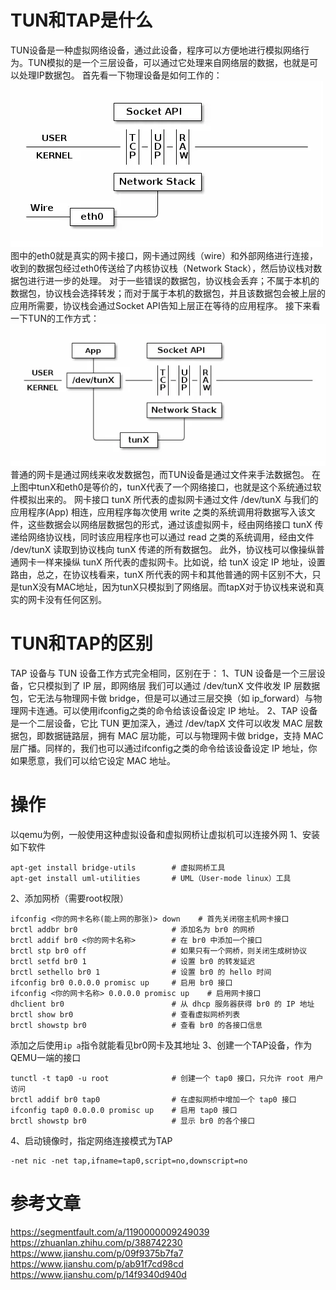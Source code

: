 # TUN和TAP是什么
TUN设备是一种虚拟网络设备，通过此设备，程序可以方便地进行模拟网络行为。TUN模拟的是一个三层设备，可以通过它处理来自网络层的数据，也就是可以处理IP数据包。
首先看一下物理设备是如何工作的：
<br>
![47ac11247e96e28ef9cb576256bb6a6b.png](../_resources/47ac11247e96e28ef9cb576256bb6a6b.png)
<br>
图中的eth0就是真实的网卡接口，网卡通过网线（wire）和外部网络进行连接，收到的数据包经过eth0传送给了内核协议栈（Network Stack），然后协议栈对数据包进行进一步的处理。
对于一些错误的数据包，协议栈会丢弃；不属于本机的数据包，协议栈会选择转发；而对于属于本机的数据包，并且该数据包会被上层的应用所需要，协议栈会通过Socket API告知上层正在等待的应用程序。
接下来看一下TUN的工作方式：
<br>
![95f302e178befe167ec9d3486e79dfb4.png](../_resources/95f302e178befe167ec9d3486e79dfb4.png)
<br>
普通的网卡是通过网线来收发数据包，而TUN设备是通过文件来手法数据包。
在上图中tunX和eth0是等价的，tunX代表了一个网络接口，也就是这个系统通过软件模拟出来的。
网卡接口 tunX 所代表的虚拟网卡通过文件 /dev/tunX 与我们的应用程序(App) 相连，应用程序每次使用 write 之类的系统调用将数据写入该文件，这些数据会以网络层数据包的形式，通过该虚拟网卡，经由网络接口 tunX 传递给网络协议栈，同时该应用程序也可以通过 read 之类的系统调用，经由文件 /dev/tunX 读取到协议栈向 tunX 传递的所有数据包。
此外，协议栈可以像操纵普通网卡一样来操纵 tunX 所代表的虚拟网卡。比如说，给 tunX 设定 IP 地址，设置路由，总之，在协议栈看来，tunX 所代表的网卡和其他普通的网卡区别不大，只是tunX没有MAC地址，因为tunX只模拟到了网络层。而tapX对于协议栈来说和真实的网卡没有任何区别。
# TUN和TAP的区别
TAP 设备与 TUN 设备工作方式完全相同，区别在于：
1、TUN 设备是一个三层设备，它只模拟到了 IP 层，即网络层 我们可以通过 /dev/tunX 文件收发 IP 层数据包，它无法与物理网卡做 bridge，但是可以通过三层交换（如 ip_forward）与物理网卡连通。可以使用ifconfig之类的命令给该设备设定 IP 地址。
2、TAP 设备是一个二层设备，它比 TUN 更加深入，通过 /dev/tapX 文件可以收发 MAC 层数据包，即数据链路层，拥有 MAC 层功能，可以与物理网卡做 bridge，支持 MAC 层广播。同样的，我们也可以通过ifconfig之类的命令给该设备设定 IP 地址，你如果愿意，我们可以给它设定 MAC 地址。
# 操作
以qemu为例，一般使用这种虚拟设备和虚拟网桥让虚拟机可以连接外网
1、安装如下软件
```
apt-get install bridge-utils        # 虚拟网桥工具
apt-get install uml-utilities       # UML（User-mode linux）工具
```
2、添加网桥（需要root权限）
```
ifconfig <你的网卡名称(能上网的那张)> down    # 首先关闭宿主机网卡接口
brctl addbr br0                     # 添加名为 br0 的网桥
brctl addif br0 <你的网卡名称>        # 在 br0 中添加一个接口
brctl stp br0 off                   # 如果只有一个网桥，则关闭生成树协议
brctl setfd br0 1                   # 设置 br0 的转发延迟
brctl sethello br0 1                # 设置 br0 的 hello 时间
ifconfig br0 0.0.0.0 promisc up     # 启用 br0 接口
ifconfig <你的网卡名称> 0.0.0.0 promisc up    # 启用网卡接口
dhclient br0                        # 从 dhcp 服务器获得 br0 的 IP 地址
brctl show br0                      # 查看虚拟网桥列表
brctl showstp br0                   # 查看 br0 的各接口信息
```
添加之后使用`ip a`指令就能看见br0网卡及其地址
3、创建一个TAP设备，作为QEMU一端的接口
```
tunctl -t tap0 -u root              # 创建一个 tap0 接口，只允许 root 用户访问
brctl addif br0 tap0                # 在虚拟网桥中增加一个 tap0 接口
ifconfig tap0 0.0.0.0 promisc up    # 启用 tap0 接口
brctl showstp br0                   # 显示 br0 的各个接口
```
4、启动镜像时，指定网络连接模式为TAP
```
-net nic -net tap,ifname=tap0,script=no,downscript=no
```
# 参考文章
https://segmentfault.com/a/1190000009249039
https://zhuanlan.zhihu.com/p/388742230
https://www.jianshu.com/p/09f9375b7fa7
https://www.jianshu.com/p/ab91f7cd98cd
https://www.jianshu.com/p/14f9340d940d